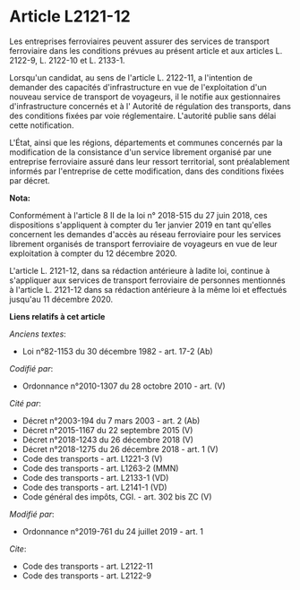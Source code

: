 # Article L2121-12

Les entreprises ferroviaires peuvent assurer des services de transport ferroviaire dans les conditions prévues au présent
article et aux articles L. 2122-9, L. 2122-10 et L. 2133-1. 

Lorsqu'un candidat, au sens de l'article L. 2122-11, a l'intention de demander des capacités d'infrastructure en vue de
l'exploitation d'un nouveau service de transport de voyageurs, il le notifie aux gestionnaires d'infrastructure concernés et
à l'       Autorité de régulation des transports, dans des conditions fixées par voie réglementaire. L'autorité publie sans
délai cette notification. 

L'État, ainsi que les régions, départements et communes concernés par la modification de la consistance d'un service
librement organisé par une entreprise ferroviaire assuré dans leur ressort territorial, sont préalablement informés par
l'entreprise de cette modification, dans des conditions fixées par décret.

**Nota:**

Conformément à l'article 8 II de la loi n° 2018-515 du 27 juin 2018, ces dispositions s'appliquent à compter du 1er janvier
2019 en tant qu'elles concernent les demandes d'accès au réseau ferroviaire pour les services librement organisés de
transport ferroviaire de voyageurs en vue de leur exploitation à compter du 12 décembre 2020.

L'article L. 2121-12, dans sa rédaction antérieure à ladite loi, continue à s'appliquer aux services de transport ferroviaire
de personnes mentionnés à l'article L. 2121-12 dans sa rédaction antérieure à la même loi et effectués jusqu'au 11 décembre
2020.

**Liens relatifs à cet article**

_Anciens textes_:

  - Loi n°82-1153 du 30 décembre 1982 - art. 17-2 (Ab)

_Codifié par_:

  - Ordonnance n°2010-1307 du 28 octobre 2010 - art. (V)

_Cité par_:

  - Décret n°2003-194 du 7 mars 2003 - art. 2 (Ab)
  - Décret n°2015-1167 du 22 septembre 2015 (V)
  - Décret n°2018-1243 du 26 décembre 2018 (V)
  - Décret n°2018-1275 du 26 décembre 2018 - art. 1 (V)
  - Code des transports - art. L1221-3 (V)
  - Code des transports - art. L1263-2 (MMN)
  - Code des transports - art. L2133-1 (VD)
  - Code des transports - art. L2141-1 (VD)
  - Code général des impôts, CGI. - art. 302 bis ZC (V)

_Modifié par_:

  - Ordonnance n°2019-761 du 24 juillet 2019 - art. 1

_Cite_:

  - Code des transports - art. L2122-11
  - Code des transports - art. L2122-9
